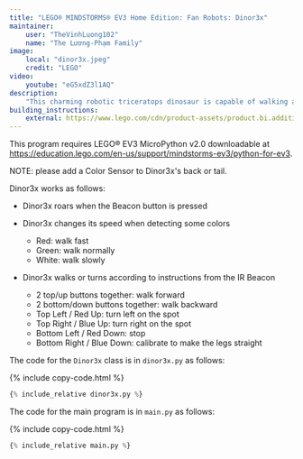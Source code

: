 ```yaml
---
title: "LEGO® MINDSTORMS® EV3 Home Edition: Fan Robots: Dinor3x"
maintainer:
    user: "TheVinhLuong102"
    name: "The Lương-Phạm Family"
image:
    local: "dinor3x.jpeg"
    credit: "LEGO"
video:
    youtube: "eG5xdZ3l1AQ"
description:
    "This charming robotic triceratops dinosaur is capable of walking and turning on all fours."
building_instructions:
    external: https://www.lego.com/cdn/product-assets/product.bi.additional.extra.pdf/31313_X_DINOREX.pdf
---
```



This program requires LEGO® EV3 MicroPython v2.0 downloadable at https://education.lego.com/en-us/support/mindstorms-ev3/python-for-ev3.

NOTE: please add a Color Sensor to Dinor3x's back or tail. 

Dinor3x works as follows:

- Dinor3x roars when the Beacon button is pressed

- Dinor3x changes its speed when detecting some colors
    - Red: walk fast
    - Green: walk normally
    - White: walk slowly

- Dinor3x walks or turns according to instructions from the IR Beacon
    - 2 top/up buttons together: walk forward
    - 2 bottom/down buttons together: walk backward
    - Top Left / Red Up: turn left on the spot
    - Top Right / Blue Up: turn right on the spot
    - Bottom Left / Red Down: stop
    - Bottom Right / Blue Down: calibrate to make the legs straight

The code for the `Dinor3x` class is in `dinor3x.py` as follows:

{% include copy-code.html %}
```python
{% include_relative dinor3x.py %}
```

The code for the main program is in `main.py` as follows:

{% include copy-code.html %}
```python
{% include_relative main.py %}
```
